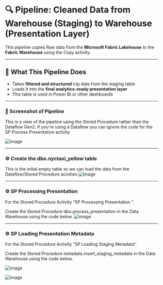 # 🔍 Pipeline: Cleaned Data from Warehouse (Staging) to Warehouse (Presentation Layer)
 
This pipeline copies Raw data from the **Microsoft Fabric Lakehouse** to the **Fabric Warehouse** using the Copy activity.
 
---
## 🧠 What This Pipeline Does
 
- Takes **filtered and structured** trip data from the staging table
- Loads it into the **final analytics-ready presentation layer**
- This table is used in Power BI or other dashboards

---
 
### 📸 Screenshot of Pipeline
This is a view of the pipeline using the Stored Procedure rather than the Dataflow Gen2. If you're using a Dataflow you can ignore the code for the SP Process Presentation activity

![image](https://github.com/user-attachments/assets/c41be821-d723-4f7c-a84c-996f68be93e2)

---

### ⚙️ Create the dbo.nyctaxi_yellow table

This is the initial empty table so we can load the data from the Dataflow/Stored Procedure acivities
![image](https://github.com/user-attachments/assets/f50a8aa0-8806-4d4f-8c7d-ed333c677d68)

---

### ⚙️ SP Processing Presentation

For the Stored Procedure Activity “SP Processing Presentation ”.

Create the Stored Procedure dbo.process_presentation in the Data Warehouse using the code below.
![image](https://github.com/user-attachments/assets/362eba6d-d674-403d-9388-e0a0fda00797)

---

### ⚙️ SP Loading Presentation Metadata
For the Stored Procedure Activity “SP Loading Staging Metadata”.

Create the Stored Procedure metadata.insert_staging_metadata in the Data Warehouse using the code below.

![image](https://github.com/user-attachments/assets/adde5a03-7c1c-4538-8813-e86b9799c8f6)

![image](https://github.com/user-attachments/assets/d4fc4fbc-ccba-4c7b-b49a-df3f688ea3f4)

